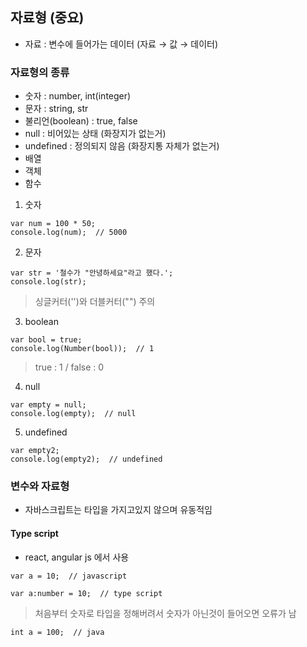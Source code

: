 ## 자료형 (중요)
- 자료 : 변수에 들어가는 데이터 (자료 → 값 → 데이터)
### 자료형의 종류
- 숫자 : number, int(integer)
- 문자 : string, str
- 불리언(boolean) : true, false
- null : 비어있는 상태 (화장지가 없는거)
- undefined : 정의되지 않음 (화장지통 자체가 없는거)
- 배열
- 객체
- 함수

1. 숫자
```
var num = 100 * 50;
console.log(num);  // 5000
```

2. 문자
```
var str = '철수가 "안녕하세요"라고 했다.';
console.log(str);
```
> 싱글커터('')와 더블커터("") 주의

3. boolean
```
var bool = true;
console.log(Number(bool));  // 1
```
> true : 1 / false : 0

4. null
```
var empty = null;
console.log(empty);  // null
```

5. undefined
```
var empty2;
console.log(empty2);  // undefined
```

### 변수와 자료형
- 자바스크립트는 타입을 가지고있지 않으며 유동적임

#### Type script
- react, angular js 에서 사용
```
var a = 10;  // javascript
```
```
var a:number = 10;  // type script
```
> 처음부터 숫자로 타입을 정해버려서 숫자가 아닌것이 들어오면 오류가 남
```
int a = 100;  // java
```

